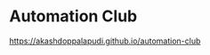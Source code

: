 # Automation Club

<a href="https://akashdoppalapudi.github.io/automation-club" target="_blank">https://akashdoppalapudi.github.io/automation-club</a>
